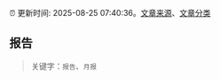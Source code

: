 :alarm_clock: 更新时间: 2025-08-25 07:40:36。[文章来源](/README.md)、[文章分类](/TAGS.md)

## 报告


> 关键字：`报告`、`月报`



